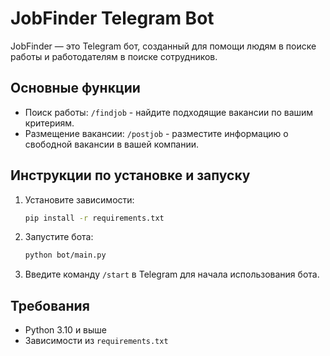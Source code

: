 # JobFinder Telegram Bot

JobFinder — это Telegram бот, созданный для помощи людям в поиске работы и работодателям в поиске сотрудников.

## Основные функции

- Поиск работы: `/findjob` - найдите подходящие вакансии по вашим критериям.
- Размещение вакансии: `/postjob` - разместите информацию о свободной вакансии в вашей компании.

## Инструкции по установке и запуску

1. Установите зависимости:

    ```bash
    pip install -r requirements.txt
    ```

2. Запустите бота:

    ```bash
    python bot/main.py
    ```

3. Введите команду `/start` в Telegram для начала использования бота.

## Требования

- Python 3.10 и выше
- Зависимости из `requirements.txt`


